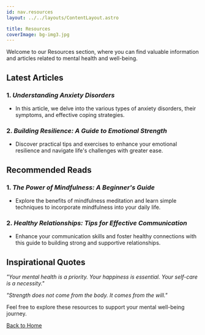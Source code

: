 ```yaml
---
id: nav.resources
layout: ../../layouts/ContentLayout.astro

title: Resources
coverImage: bg-img3.jpg
---
```


Welcome to our Resources section, where you can find valuable information and articles related to mental health and well-being.

## Latest Articles

### 1. _Understanding Anxiety Disorders_

-   In this article, we delve into the various types of anxiety disorders, their symptoms, and effective coping strategies.

### 2. _Building Resilience: A Guide to Emotional Strength_

-   Discover practical tips and exercises to enhance your emotional resilience and navigate life's challenges with greater ease.

## Recommended Reads

### 1. _The Power of Mindfulness: A Beginner's Guide_

-   Explore the benefits of mindfulness meditation and learn simple techniques to incorporate mindfulness into your daily life.

### 2. _Healthy Relationships: Tips for Effective Communication_

-   Enhance your communication skills and foster healthy connections with this guide to building strong and supportive relationships.

## Inspirational Quotes

_"Your mental health is a priority. Your happiness is essential. Your self-care is a necessity."_

_"Strength does not come from the body. It comes from the will."_

Feel free to explore these resources to support your mental well-being journey.

[Back to Home](/en)
